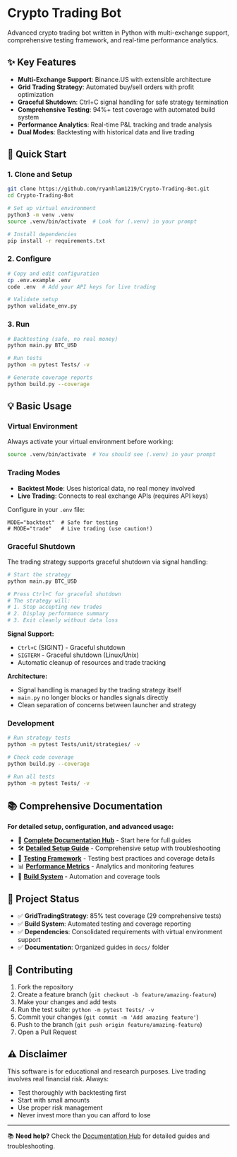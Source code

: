 # Crypto Trading Bot

Advanced crypto trading bot written in Python with multi-exchange support, comprehensive testing framework, and real-time performance analytics.

## ✨ Key Features

- **Multi-Exchange Support**: Binance.US with extensible architecture
- **Grid Trading Strategy**: Automated buy/sell orders with profit optimization
- **Graceful Shutdown**: Ctrl+C signal handling for safe strategy termination
- **Comprehensive Testing**: 94%+ test coverage with automated build system
- **Performance Analytics**: Real-time P&L tracking and trade analysis
- **Dual Modes**: Backtesting with historical data and live trading

## 🚀 Quick Start

### 1. Clone and Setup
```bash
git clone https://github.com/ryanhlam1219/Crypto-Trading-Bot.git
cd Crypto-Trading-Bot

# Set up virtual environment
python3 -m venv .venv
source .venv/bin/activate  # Look for (.venv) in your prompt

# Install dependencies
pip install -r requirements.txt
```

### 2. Configure
```bash
# Copy and edit configuration
cp .env.example .env
code .env  # Add your API keys for live trading

# Validate setup
python validate_env.py
```

### 3. Run
```bash
# Backtesting (safe, no real money)
python main.py BTC_USD

# Run tests
python -m pytest Tests/ -v

# Generate coverage reports
python build.py --coverage
```

## 💡 Basic Usage

### Virtual Environment
Always activate your virtual environment before working:
```bash
source .venv/bin/activate  # You should see (.venv) in your prompt
```

### Trading Modes
- **Backtest Mode**: Uses historical data, no real money involved
- **Live Trading**: Connects to real exchange APIs (requires API keys)

Configure in your `.env` file:
```env
MODE="backtest"  # Safe for testing
# MODE="trade"   # Live trading (use caution!)
```

### Graceful Shutdown
The trading strategy supports graceful shutdown via signal handling:

```bash
# Start the strategy
python main.py BTC_USD

# Press Ctrl+C for graceful shutdown
# The strategy will:
# 1. Stop accepting new trades
# 2. Display performance summary
# 3. Exit cleanly without data loss
```

**Signal Support:**
- `Ctrl+C` (SIGINT) - Graceful shutdown
- `SIGTERM` - Graceful shutdown (Linux/Unix)
- Automatic cleanup of resources and trade tracking

**Architecture:**
- Signal handling is managed by the trading strategy itself
- `main.py` no longer blocks or handles signals directly
- Clean separation of concerns between launcher and strategy

### Development
```bash
# Run strategy tests
python -m pytest Tests/unit/strategies/ -v

# Check code coverage
python build.py --coverage

# Run all tests
python -m pytest Tests/ -v
```

## 📚 Comprehensive Documentation

**For detailed setup, configuration, and advanced usage:**

- 📖 **[Complete Documentation Hub](docs/README.md)** - Start here for full guides
- 🛠️ **[Detailed Setup Guide](docs/SETUP_GUIDE.md)** - Comprehensive setup with troubleshooting
- 🧪 **[Testing Framework](docs/TESTING.md)** - Testing best practices and coverage details
- 📊 **[Performance Metrics](docs/METRICS.md)** - Analytics and monitoring features
- 🔧 **[Build System](docs/BUILD_README.md)** - Automation and coverage tools

## 🎯 Project Status

- ✅ **GridTradingStrategy**: 85% test coverage (29 comprehensive tests)
- ✅ **Build System**: Automated testing and coverage reporting
- ✅ **Dependencies**: Consolidated requirements with virtual environment support
- ✅ **Documentation**: Organized guides in `docs/` folder

## 🤝 Contributing

1. Fork the repository
2. Create a feature branch (`git checkout -b feature/amazing-feature`)
3. Make your changes and add tests
4. Run the test suite: `python -m pytest Tests/ -v`
5. Commit your changes (`git commit -m 'Add amazing feature'`)
6. Push to the branch (`git push origin feature/amazing-feature`)
7. Open a Pull Request

## ⚠️ Disclaimer

This software is for educational and research purposes. Live trading involves real financial risk. Always:
- Test thoroughly with backtesting first
- Start with small amounts
- Use proper risk management
- Never invest more than you can afford to lose

---

📚 **Need help?** Check the [Documentation Hub](docs/README.md) for detailed guides and troubleshooting.